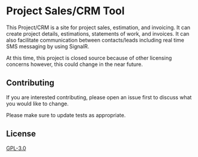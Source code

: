 # Project Sales/CRM Tool

This Project/CRM is a site for project sales, estimation, and invoicing.  It can create project details, estimations, statements of work, and invoices.  It can also facilitate communication between contacts/leads including real time SMS messaging by using SignalR.

At this time, this project is closed source because of other licensing concerns however, this could change in the near future.

## Contributing
If you are interested contributing, please open an issue first to discuss what you would like to change.

Please make sure to update tests as appropriate.

## License
[GPL-3.0](https://choosealicense.com/licenses/gpl-3.0/)
